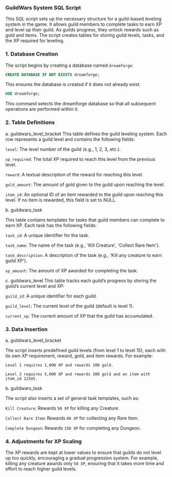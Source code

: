 ### GuildWars System SQL Script

This SQL script sets up the necessary structure for a guild-based leveling system in the game. It allows guild members to complete tasks to earn XP and level up their guild. As guilds progress, they unlock rewards such as gold and items. The script creates tables for storing guild levels, tasks, and the XP required for leveling.

### 1. Database Creation
The script begins by creating a database named `dreamforge`:

```sql
CREATE DATABASE IF NOT EXISTS dreamforge;
```
This ensures the database is created if it does not already exist.
```sql
USE dreamforge;
```
This command selects the dreamforge database so that all subsequent operations are performed within it.

### 2. Table Definitions
a. guildwars_level_bracket
This table defines the guild leveling system. Each row represents a guild level and contains the following fields:

`level`: The level number of the guild (e.g., 1, 2, 3, etc.).

`xp_required`: The total XP required to reach this level from the previous level.

`reward`: A textual description of the reward for reaching this level.

`gold_amount`: The amount of gold given to the guild upon reaching the level.

`item_id`: An optional ID of an item rewarded to the guild upon reaching this level. If no item is rewarded, this field is set to NULL.

b. guildwars_task

This table contains templates for tasks that guild members can complete to earn XP. Each task has the following fields:

`task_id`: A unique identifier for the task.

`task_name`: The name of the task (e.g., 'Kill Creature', 'Collect Rare Item').

`task_description`: A description of the task (e.g., 'Kill any creature to earn guild XP').

`xp_amount`: The amount of XP awarded for completing the task.

c. guildwars_level
This table tracks each guild’s progress by storing the guild’s current level and XP:

`guild_id`: A unique identifier for each guild.

`guild_level`: The current level of the guild (default is level 1).

`current_xp`: The current amount of XP that the guild has accumulated.


### 3. Data Insertion

a. guildwars_level_bracket

The script inserts predefined guild levels (from level 1 to level 15), each with its own XP requirement, reward, gold, and item rewards. For example:

`Level 1 requires 1,000 XP and rewards 100 gold.`

`Level 3 requires 5,000 XP and rewards 300 gold and an item with item_id 12345.`

b. guildwars_task

The script also inserts a set of general task templates, such as:

`Kill Creature`: Rewards `50 XP` for killing any Creature.

`Collect Rare Item`: Rewards `80 XP` for collecting any Rare Item.

`Complete Dungeon`: Rewards `150 XP` for completing any Dungeon.

### 4. Adjustments for XP Scaling

The XP rewards are kept at lower values to ensure that guilds do not level up too quickly, encouraging a gradual progression system. For example, 
killing any creature awards only `50 XP`, ensuring that it takes more time and effort to reach higher guild levels.

